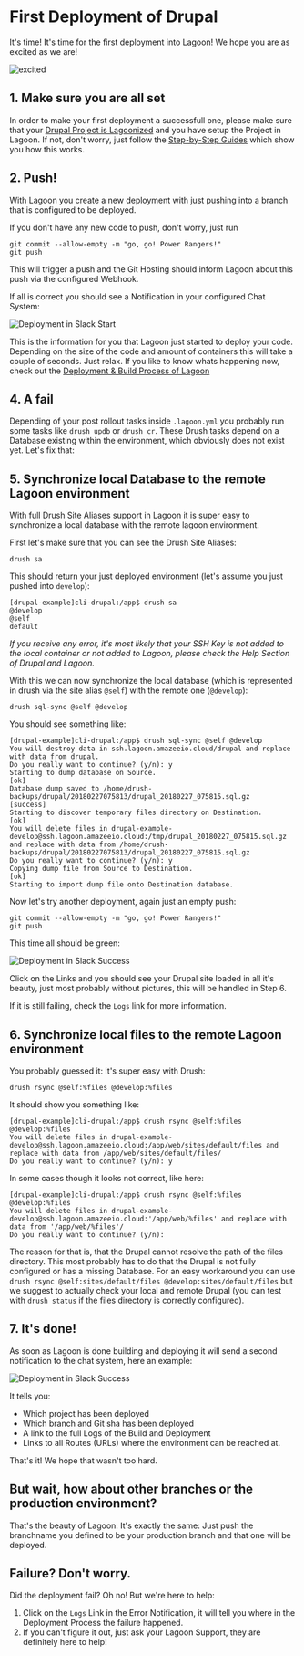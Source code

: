 # First Deployment of Drupal

It's time! It's time for the first deployment into Lagoon! We hope you are as excited as we are!

![excited](https://i.giphy.com/media/7kVRZwYRwF1ok/giphy-downsized.gif)

## 1. Make sure you are all set

In order to make your first deployment a successfull one, please make sure that your [Drupal Project is Lagoonized](./lagoonize.md) and you have setup the Project in Lagoon. If not, don't worry, just follow the [Step-by-Step Guides](./index.md) which show you how this works.

## 2. Push!

With Lagoon you create a new deployment with just pushing into a branch that is configured to be deployed.

If you don't have any new code to push, don't worry, just run

    git commit --allow-empty -m "go, go! Power Rangers!"
    git push

This will trigger a push and the Git Hosting should inform Lagoon about this push via the configured Webhook.

If all is correct you should see a Notification in your configured Chat System:

![Deployment in Slack Start](/images/first_deployment_slack_start.jpg)

This is the information for you that Lagoon just started to deploy your code. Depending on the size of the code and amount of containers this will take a couple of seconds. Just relax. If you like to know whats happening now, check out the [Deployment & Build Process of Lagoon](../build_deploy_process.md)

## 4. A fail

Depending of your post rollout tasks inside `.lagoon.yml` you probably run some tasks like `drush updb` or `drush cr`. These Drush tasks depend on a Database existing within the environment, which obviously does not exist yet. Let's fix that:

## 5. Synchronize local Database to the remote Lagoon environment

With full Drush Site Aliases support in Lagoon it is super easy to synchronize a local database with the remote lagoon environment.

First let's make sure that you can see the Drush Site Aliases:

    drush sa

This should return your just deployed environment (let's assume you just pushed into `develop`):

    [drupal-example]cli-drupal:/app$ drush sa
    @develop
    @self
    default

*If you receive any error, it's most likely that your SSH Key is not added to the local container or not added to Lagoon, please check the Help Section of Drupal and Lagoon.*

With this we can now synchronize the local database (which is represented in drush via the site alias `@self`) with the remote one (`@develop`):

    drush sql-sync @self @develop

You should see something like:

    [drupal-example]cli-drupal:/app$ drush sql-sync @self @develop
    You will destroy data in ssh.lagoon.amazeeio.cloud/drupal and replace with data from drupal.
    Do you really want to continue? (y/n): y
    Starting to dump database on Source.                                                                              [ok]
    Database dump saved to /home/drush-backups/drupal/20180227075813/drupal_20180227_075815.sql.gz               [success]
    Starting to discover temporary files directory on Destination.                                                    [ok]
    You will delete files in drupal-example-develop@ssh.lagoon.amazeeio.cloud:/tmp/drupal_20180227_075815.sql.gz and replace with data from /home/drush-backups/drupal/20180227075813/drupal_20180227_075815.sql.gz
    Do you really want to continue? (y/n): y
    Copying dump file from Source to Destination.                                                                     [ok]
    Starting to import dump file onto Destination database.

Now let's try another deployment, again just an empty push:

    git commit --allow-empty -m "go, go! Power Rangers!"
    git push

This time all should be green:

![Deployment in Slack Success](/images/first_deployment_slack_2nd_success.jpg)

Click on the Links and you should see your Drupal site loaded in all it's beauty, just most probably without pictures, this will be handled in Step 6.

If it is still failing, check the `Logs` link for more information.

## 6. Synchronize local files to the remote Lagoon environment

You probably guessed it: It's super easy with Drush:

    drush rsync @self:%files @develop:%files

It should show you something like:

    [drupal-example]cli-drupal:/app$ drush rsync @self:%files @develop:%files
    You will delete files in drupal-example-develop@ssh.lagoon.amazeeio.cloud:/app/web/sites/default/files and replace with data from /app/web/sites/default/files/
    Do you really want to continue? (y/n): y

In some cases though it looks not correct, like here:

    [drupal-example]cli-drupal:/app$ drush rsync @self:%files @develop:%files
    You will delete files in drupal-example-develop@ssh.lagoon.amazeeio.cloud:'/app/web/%files' and replace with data from '/app/web/%files'/
    Do you really want to continue? (y/n):

The reason for that is, that the Drupal cannot resolve the path of the files directory. This most probably has to do that the Drupal is not fully configured or has a missing Database. For an easy workaround you can use `drush rsync @self:sites/default/files @develop:sites/default/files` but we suggest to actually check your local and remote Drupal (you can test with `drush status` if the files directory is correctly configured).


## 7. It's done!

As soon as Lagoon is done building and deploying it will send a second notification to the chat system, here an example:

![Deployment in Slack Success](/images/first_deployment_slack_success.jpg)

It tells you:
- Which project has been deployed
- Which branch and Git sha has been deployed
- A link to the full Logs of the Build and Deployment
- Links to all Routes (URLs) where the environment can be reached at.

That's it! We hope that wasn't too hard.

## But wait, how about other branches or the production environment?

That's the beauty of Lagoon: It's exactly the same: Just push the branchname you defined to be your production branch and that one will be deployed.

## Failure? Don't worry.

Did the deployment fail? Oh no! But we're here to help:

1. Click on the `Logs` Link in the Error Notification, it will tell you where in the Deployment Process the failure happened.
2. If you can't figure it out, just ask your Lagoon Support, they are definitely here to help!
